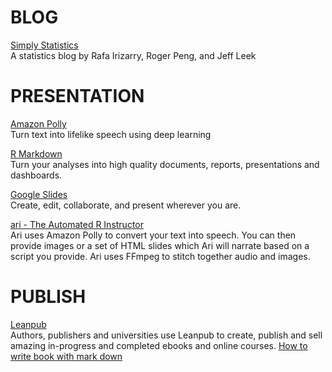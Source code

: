 # BLOG
[Simply Statistics](https://simplystatistics.org/)  
A statistics blog by Rafa Irizarry, Roger Peng, and Jeff Leek  


# PRESENTATION
[Amazon Polly](https://aws.amazon.com/polly/)  
Turn text into lifelike speech using deep learning  
 
 
[R Markdown](https://rmarkdown.rstudio.com/)  
Turn your analyses into high quality documents, reports, presentations and dashboards.  


[Google Slides](https://www.google.com/slides/about/)  
Create, edit, collaborate, and present wherever you are.


[ari - The Automated R Instructor](https://www.coursera.org/learn/data-scientists-tools/lecture/enUSz/why-automated-videos)  
Ari uses Amazon Polly to convert your text into speech. You can then provide images or a set of HTML slides which Ari will narrate based on a script you provide. Ari uses FFmpeg to stitch together audio and images.


# PUBLISH
[Leanpub](https://leanpub.com/)  
Authors, publishers and universities use Leanpub to create, publish and sell amazing in-progress and completed ebooks and online courses.
[How to write book with mark down](https://leanpub.com/markua/read#leanpub-auto-quizzes-and-exercises)  






